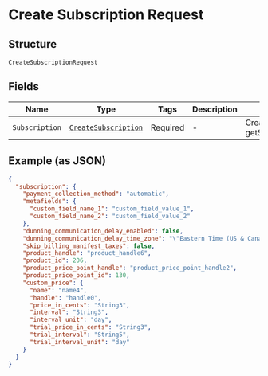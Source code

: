 
# Create Subscription Request

## Structure

`CreateSubscriptionRequest`

## Fields

| Name | Type | Tags | Description | Getter | Setter |
|  --- | --- | --- | --- | --- | --- |
| `Subscription` | [`CreateSubscription`](../../doc/models/create-subscription.md) | Required | - | CreateSubscription getSubscription() | setSubscription(CreateSubscription subscription) |

## Example (as JSON)

```json
{
  "subscription": {
    "payment_collection_method": "automatic",
    "metafields": {
      "custom_field_name_1": "custom_field_value_1",
      "custom_field_name_2": "custom_field_value_2"
    },
    "dunning_communication_delay_enabled": false,
    "dunning_communication_delay_time_zone": "\"Eastern Time (US & Canada)\"",
    "skip_billing_manifest_taxes": false,
    "product_handle": "product_handle6",
    "product_id": 206,
    "product_price_point_handle": "product_price_point_handle2",
    "product_price_point_id": 130,
    "custom_price": {
      "name": "name4",
      "handle": "handle0",
      "price_in_cents": "String3",
      "interval": "String3",
      "interval_unit": "day",
      "trial_price_in_cents": "String3",
      "trial_interval": "String5",
      "trial_interval_unit": "day"
    }
  }
}
```

